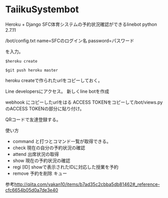 # TaiikuSystembot

Heroku + Django
SFC体育システムの予約状況確認ができるlinebot
python 2.7.11

/bot/config.txt
name=SFCのログイン名
password=パスワード

を入力。

`$heroku create`

`$git push heroku master`

heroku createで作られたurlをコピーしておく。

Line developersにアクセス。
新しくline botを作成

webhook にコピーしたurlをはる
ACCESS TOKENをコピーして/bot/views.pyのACCESS TOKENの部分に貼り付け。

QRコードで友達登録する。


使い方
* command と打つとコマンド一覧が取得できる。
* check 現在の自分の予約状況の確認
* attend 出席状況の取得
* show 現在の予約状況の確認
* regi [ID] showで表示されたIDに対応した授業を予約
* remove 予約を削除 キュー

参考<http://qiita.com/yakan10/items/b7ad35c2cbba5db81462#_reference-cfc6654b05d0a7de3e40>
